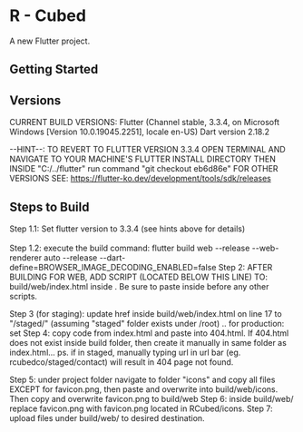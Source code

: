 # R - Cubed

A new Flutter project.

## Getting Started

## Versions
CURRENT BUILD VERSIONS:
Flutter (Channel stable, 3.3.4, on Microsoft Windows [Version 10.0.19045.2251], locale en-US)
Dart version 2.18.2

--HINT--: TO REVERT TO FLUTTER VERSION 3.3.4 OPEN TERMINAL AND NAVIGATE TO YOUR MACHINE'S FLUTTER INSTALL DIRECTORY
THEN INSIDE "C:/../flutter" run command "git checkout eb6d86e"
FOR OTHER VERSIONS SEE: https://flutter-ko.dev/development/tools/sdk/releases

## Steps to Build

Step 1.1: Set flutter version to 3.3.4 (see hints above for details) <br><br>
Step 1.2: execute the build command: flutter build web --release --web-renderer auto --release --dart-define=BROWSER_IMAGE_DECODING_ENABLED=false
Step 2: AFTER BUILDING FOR WEB, ADD SCRIPT (LOCATED BELOW THIS LINE) TO: build/web/index.html inside <body>. Be sure to paste inside <body> before any other scripts.

<script>
  if(screen.availWidth < 600 || screen.availHeight < 600) window.flutterWebRenderer = "html";
  else{window.flutterWebRenderer = "canvaskit";}
</script>


Step 3 (for staging): update href inside build/web/index.html on line 17 to "/staged/" (assuming "staged" folder exists under /root) .. for production: set <base href="/">
Step 4: copy code from index.html and paste into 404.html. If 404.html does not exist inside build folder, then create it manually in same folder as index.html... 
ps. if in staged, manually typing url in url bar (eg. rcubedco/staged/contact) will result in 404 page not found.

Step 5: under project folder navigate to folder "icons" and copy all files EXCEPT for favicon.png, then paste and overwrite into build/web/icons. Then copy and overwrite favicon.png to build/web
Step 6: inside build/web/ replace favicon.png with favicon.png located in RCubed/icons.
Step 7: upload files under build/web/ to desired destination.
